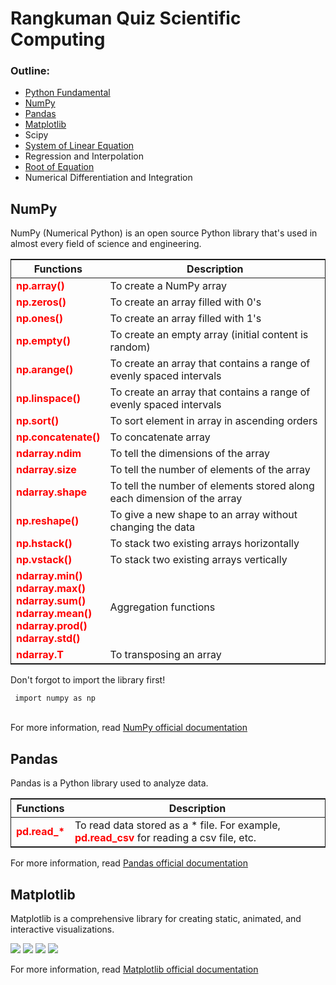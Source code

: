 <style>
    table {
        border: 1px solid;
    }

    .table-red {
        color: red;
        font-weight: bold;
    }

    .table-red ul {
        margin: 0;
        padding: 0;
        list-style: none;
    }
</style>

<h1> Rangkuman Quiz Scientific Computing </h1>

<h3> Outline: </h3>
<ul>
    <li>
        <a href="https://www.w3schools.com/python/default.asp"> 
            Python Fundamental 
        </a>
    </li>
    <li>
        <a href="#numpy"> 
            NumPy 
        </a>
    </li>
    <li>
        <a href="#pandas">
            Pandas
        </a> 
    </li>
    <li> 
        <a href="#matplotlib"> 
            Matplotlib
        </a> 
    </li>
    <li> Scipy </li>
    <li>
        <a href="../Code/system-of-linear-equations.ipynb"> 
            System of Linear Equation 
        </a>
    </li>
    <li> Regression and Interpolation </li>
    <li>
        <a href="../Code/root-of-equations.ipynb"> 
            Root of Equation 
        </a>
    </li>
    <li> Numerical Differentiation and Integration  </li>
</ul>

<section>
    <h2 id="numpy"> NumPy </h2>
    <p> NumPy (Numerical Python) is an open source Python library that's used in almost every field of science and engineering. </p>
    <table>
        <thead>
            <th> Functions </th>
            <th> Description </th>
        </thead>
        <tbody>
            <tr>
                <td class="table-red">
                    np.array()
                </td>
                <td>
                    To create a NumPy array
                </td>
            </tr>
            <tr>
                <td class="table-red">
                    np.zeros()
                </td>
                <td>
                    To create an array filled with 0's
                </td>
            </tr>
            <tr>
                <td class="table-red">
                    np.ones()
                </td>
                <td>
                    To create an array filled with 1's
                </td>
            </tr> 
            <tr>
                <td class="table-red">
                    np.empty()
                </td>
                <td>
                    To create an empty array (initial content is random)
                </td>
            </tr>
            <tr>
                <td class="table-red">
                    np.arange()
                </td>
                <td>
                    To create an array that contains a range of evenly spaced intervals
                </td>
            </tr>
            <tr>
                <td class="table-red">
                    np.linspace()
                </td>
                <td>
                    To create an array that contains a range of evenly spaced intervals
                </td>
            </tr>
            <tr>
                <td class="table-red">
                    np.sort()
                </td>
                <td>
                    To sort element in array in ascending orders
                </td>
            </tr>
            <tr>
                <td class="table-red">
                    np.concatenate()
                </td>
                <td>
                    To concatenate  array
                </td>
            </tr>
            <tr>
                <td class="table-red">
                    ndarray.ndim
                </td>
                <td>
                    To tell the dimensions of the array
                </td>
            </tr>
            <tr>
                <td class="table-red">
                    ndarray.size
                </td>
                <td>
                    To tell the number of elements of the array
                </td>
            </tr>
            <tr>
                <td class="table-red">
                    ndarray.shape
                </td>
                <td>
                    To tell the number of elements stored along each dimension of the array
                </td>
            </tr>                                         <tr>
                <td class="table-red">
                    np.reshape()
                </td>
                <td>
                    To  give a new shape to an array without changing the data
                </td>
            </tr>                                          <tr>
                <td class="table-red">
                    np.hstack()
                </td>
                <td>
                    To stack two existing arrays horizontally
                </td>
            </tr>  
            <tr>
                <td class="table-red">
                    np.vstack()
                </td>
                <td>
                    To stack two existing arrays vertically
                </td>
            </tr>
            <tr>
                <td class="table-red">
                    <ul>
                        <li> ndarray.min() </li>
                        <li> ndarray.max() </li>
                        <li> ndarray.sum() </li>
                        <li> ndarray.mean() </li>
                        <li> ndarray.prod() </li>
                        <li> ndarray.std()</li>
                    </ul>
                </td>
                <td>
                    Aggregation functions
                </td>
            </tr> 
            <tr>
                <td class="table-red">
                    ndarray.T
                </td>
                <td>
                    To transposing an array
                </td>
            </tr>                                
        </tbody>
    </table>
    <p> Don't forgot to import the library first! </p>
    <code> import numpy as np </code><br><br>
    <p> For more information, read <a href="https://numpy.org/doc/stable/user/whatisnumpy.html"> NumPy official documentation </a></p>
</section>

<section>
    <h2 id="pandas"> Pandas </h2>
    <p> Pandas is a Python library used to analyze data. </p>
    <table>
        <thead>
            <th> Functions </th>
            <th> Description </th>
        </thead>
        <tbody>
            <td class="table-red"> pd.read_* </td>
            <td> 
                To read data stored as a * file. For example, <span class="table-red"> pd.read_csv </span> for reading a csv file, etc. 
            </td>
        </tbody>
    </table>
    <p> For more information, read <a href="https://pandas.pydata.org/docs/getting_started/intro_tutorials/01_table_oriented.html"> Pandas official documentation </a></p>
</section>

<section>
    <h2 id="matplotlib"> Matplotlib </h2>
    <p> Matplotlib is a comprehensive library for creating static, animated, and interactive visualizations. </p>
    <img src="https://matplotlib.org/cheatsheets/_images/handout-beginner.png"/>
    <img src="https://matplotlib.org/cheatsheets/_images/handout-intermediate.png"/>
    <img src="https://matplotlib.org/cheatsheets/_images/handout-tips.png"/>
    <img src="https://matplotlib.org/cheatsheets/_images/cheatsheets-1.png"/>
    <p> For more information, read <a href="https://matplotlib.org/stable/tutorials/pyplot.html#sphx-glr-tutorials-pyplot-py"> Matplotlib official documentation </a></p>
</section>
